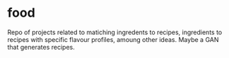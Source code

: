 # food
Repo of projects related to matiching ingredents to recipes, ingredients to recipes with specific flavour profiles, amoung other ideas. Maybe a GAN that generates recipes. 
